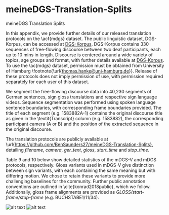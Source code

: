 # meineDGS-Translation-Splits
meineDGS Translation Splits


In this appendix, we provide further details of our released translation protocols on the \acf{mdgs} dataset. The public linguistic dataset, DGS-Korpus, can be accessed at [DGS-Korpus](https://www.sign-lang.uni-hamburg.de/dgs-korpus/index.php/welcome.html). DGS-Korpus contains 330 sequences of free-flowing discourse between two deaf participants, each up to 10 mins in length. Discourse is centered around a wide variety of topics, age groups and format, with further details available at [DGS-Korpus](https://www.sign-lang.uni-hamburg.de/dgs-korpus/index.php/welcome.html). To use the \ac{mdgs} dataset, permission must be obtained from University of Hamburg \footnote{\url{thomas.hanke@uni-hamburg.de}}. Release of these protocols does not imply permission of use, with permission required separately for each user of this dataset.

 We segment the free-flowing discourse data into 40,230 segments of German sentences, sign gloss translations and respective sign language videos. Sequence segmentation was performed using spoken language sentence boundaries, with corresponding frame boundaries provided. The title of each segment (e.g. 1583882A-1) contains the original discourse title as given in the \textit{Transcript} column (e.g. 1583882), the corresponding participant camera (A or B) and the position of the extracted sequence in the original discourse. 
 
 The translation protocols are publicly available at \url{https://github.com/BenSaunders27/meineDGS-Translation-Splits}, detailing *filename*, *camera*, *ger\_text*, *gloss*, *start\_time* and *stop\_time*.


Table 9 and 10 below show detailed statistics of the mDGS-V and mDGS protocols, respectively. Gloss variants used in mDGS-V give distinction between sign variants, with each containing the same meaning but with differing motion. We chose to retain these variants to provide more challenging baselines for the community. Further public annotation conventions are outlined in \cite{konrad2018public}, which we follow. Additionally, gloss frame alignments are provided as *GLOSS/start-frame/stop-frame* (e.g. BUCHSTABE1/11/34).


![alt text](https://github.com/BenSaunders27/meineDGS-Translation-Splits/blob/main/mDGS-V_Table.png?raw=true)
![alt text](https://github.com/BenSaunders27/meineDGS-Translation-Splits/blob/main/mDGS_Table.png?raw=true)


